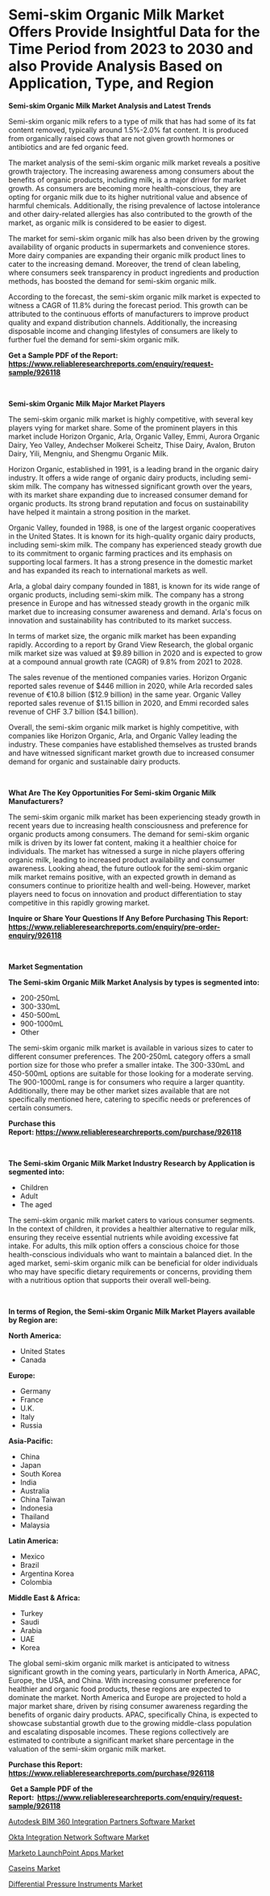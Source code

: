 <p><h1>Semi-skim Organic Milk Market Offers Provide Insightful Data for the Time Period from 2023 to 2030 and also Provide Analysis Based on Application, Type, and Region</h1></p><p><strong>Semi-skim Organic Milk Market Analysis and Latest Trends</strong></p>
<p><p>Semi-skim organic milk refers to a type of milk that has had some of its fat content removed, typically around 1.5%-2.0% fat content. It is produced from organically raised cows that are not given growth hormones or antibiotics and are fed organic feed.</p><p>The market analysis of the semi-skim organic milk market reveals a positive growth trajectory. The increasing awareness among consumers about the benefits of organic products, including milk, is a major driver for market growth. As consumers are becoming more health-conscious, they are opting for organic milk due to its higher nutritional value and absence of harmful chemicals. Additionally, the rising prevalence of lactose intolerance and other dairy-related allergies has also contributed to the growth of the market, as organic milk is considered to be easier to digest.</p><p>The market for semi-skim organic milk has also been driven by the growing availability of organic products in supermarkets and convenience stores. More dairy companies are expanding their organic milk product lines to cater to the increasing demand. Moreover, the trend of clean labeling, where consumers seek transparency in product ingredients and production methods, has boosted the demand for semi-skim organic milk.</p><p>According to the forecast, the semi-skim organic milk market is expected to witness a CAGR of 11.8% during the forecast period. This growth can be attributed to the continuous efforts of manufacturers to improve product quality and expand distribution channels. Additionally, the increasing disposable income and changing lifestyles of consumers are likely to further fuel the demand for semi-skim organic milk.</p></p>
<p><strong>Get a Sample PDF of the Report:&nbsp; <a href="https://www.reliableresearchreports.com/enquiry/request-sample/926118">https://www.reliableresearchreports.com/enquiry/request-sample/926118</a></strong></p>
<p>&nbsp;</p>
<p><strong>Semi-skim Organic Milk Major Market Players</strong></p>
<p><p>The semi-skim organic milk market is highly competitive, with several key players vying for market share. Some of the prominent players in this market include Horizon Organic, Arla, Organic Valley, Emmi, Aurora Organic Dairy, Yeo Valley, Andechser Molkerei Scheitz, Thise Dairy, Avalon, Bruton Dairy, Yili, Mengniu, and Shengmu Organic Milk.</p><p>Horizon Organic, established in 1991, is a leading brand in the organic dairy industry. It offers a wide range of organic dairy products, including semi-skim milk. The company has witnessed significant growth over the years, with its market share expanding due to increased consumer demand for organic products. Its strong brand reputation and focus on sustainability have helped it maintain a strong position in the market.</p><p>Organic Valley, founded in 1988, is one of the largest organic cooperatives in the United States. It is known for its high-quality organic dairy products, including semi-skim milk. The company has experienced steady growth due to its commitment to organic farming practices and its emphasis on supporting local farmers. It has a strong presence in the domestic market and has expanded its reach to international markets as well.</p><p>Arla, a global dairy company founded in 1881, is known for its wide range of organic products, including semi-skim milk. The company has a strong presence in Europe and has witnessed steady growth in the organic milk market due to increasing consumer awareness and demand. Arla's focus on innovation and sustainability has contributed to its market success.</p><p>In terms of market size, the organic milk market has been expanding rapidly. According to a report by Grand View Research, the global organic milk market size was valued at $9.89 billion in 2020 and is expected to grow at a compound annual growth rate (CAGR) of 9.8% from 2021 to 2028.</p><p>The sales revenue of the mentioned companies varies. Horizon Organic reported sales revenue of $446 million in 2020, while Arla recorded sales revenue of €10.8 billion ($12.9 billion) in the same year. Organic Valley reported sales revenue of $1.15 billion in 2020, and Emmi recorded sales revenue of CHF 3.7 billion ($4.1 billion).</p><p>Overall, the semi-skim organic milk market is highly competitive, with companies like Horizon Organic, Arla, and Organic Valley leading the industry. These companies have established themselves as trusted brands and have witnessed significant market growth due to increased consumer demand for organic and sustainable dairy products.</p></p>
<p>&nbsp;</p>
<p><strong>What Are The Key Opportunities For Semi-skim Organic Milk Manufacturers?</strong></p>
<p><p>The semi-skim organic milk market has been experiencing steady growth in recent years due to increasing health consciousness and preference for organic products among consumers. The demand for semi-skim organic milk is driven by its lower fat content, making it a healthier choice for individuals. The market has witnessed a surge in niche players offering organic milk, leading to increased product availability and consumer awareness. Looking ahead, the future outlook for the semi-skim organic milk market remains positive, with an expected growth in demand as consumers continue to prioritize health and well-being. However, market players need to focus on innovation and product differentiation to stay competitive in this rapidly growing market.</p></p>
<p><strong>Inquire or Share Your Questions If Any Before Purchasing This Report: <a href="https://www.reliableresearchreports.com/enquiry/pre-order-enquiry/926118">https://www.reliableresearchreports.com/enquiry/pre-order-enquiry/926118</a></strong></p>
<p>&nbsp;</p>
<p><strong>Market Segmentation</strong></p>
<p><strong>The Semi-skim Organic Milk Market Analysis by types is segmented into:</strong></p>
<p><ul><li>200-250mL</li><li>300-330mL</li><li>450-500mL</li><li>900-1000mL</li><li>Other</li></ul></p>
<p><p>The semi-skim organic milk market is available in various sizes to cater to different consumer preferences. The 200-250mL category offers a small portion size for those who prefer a smaller intake. The 300-330mL and 450-500mL options are suitable for those looking for a moderate serving. The 900-1000mL range is for consumers who require a larger quantity. Additionally, there may be other market sizes available that are not specifically mentioned here, catering to specific needs or preferences of certain consumers.</p></p>
<p><strong>Purchase this Report:&nbsp;<a href="https://www.reliableresearchreports.com/purchase/926118">https://www.reliableresearchreports.com/purchase/926118</a></strong></p>
<p>&nbsp;</p>
<p><strong>The Semi-skim Organic Milk Market Industry Research by Application is segmented into:</strong></p>
<p><ul><li>Children</li><li>Adult</li><li>The aged</li></ul></p>
<p><p>The semi-skim organic milk market caters to various consumer segments. In the context of children, it provides a healthier alternative to regular milk, ensuring they receive essential nutrients while avoiding excessive fat intake. For adults, this milk option offers a conscious choice for those health-conscious individuals who want to maintain a balanced diet. In the aged market, semi-skim organic milk can be beneficial for older individuals who may have specific dietary requirements or concerns, providing them with a nutritious option that supports their overall well-being.</p></p>
<p>&nbsp;</p>
<p><strong>In terms of Region, the Semi-skim Organic Milk Market Players available by Region are:</strong></p>
<p>
    <p> <strong> North America: </strong>
        <ul>
            <li>United States</li>
            <li>Canada</li>
        </ul>
        </p> 
    <p> <strong> Europe: </strong>
        <ul>
            <li>Germany</li>
            <li>France</li>
            <li>U.K.</li>
            <li>Italy</li>
            <li>Russia</li>
        </ul>
        </p> 
    <p> <strong> Asia-Pacific: </strong>
        <ul>
            <li>China</li>
            <li>Japan</li>
            <li>South Korea</li>
            <li>India</li>
            <li>Australia</li>
            <li>China Taiwan</li>
            <li>Indonesia</li>
            <li>Thailand</li>
            <li>Malaysia</li>
        </ul>
        </p> 
    <p> <strong> Latin America: </strong>
        <ul>
            <li>Mexico</li>
            <li>Brazil</li>
            <li>Argentina Korea</li>
            <li>Colombia</li>
        </ul>
        </p> 
    <p> <strong> Middle East & Africa: </strong>
        <ul>
            <li>Turkey</li>
            <li>Saudi</li>
            <li>Arabia</li>
            <li>UAE</li>
            <li>Korea</li>
        </ul>
    </p>
    </p>
<p><p>The global semi-skim organic milk market is anticipated to witness significant growth in the coming years, particularly in North America, APAC, Europe, the USA, and China. With increasing consumer preference for healthier and organic food products, these regions are expected to dominate the market. North America and Europe are projected to hold a major market share, driven by rising consumer awareness regarding the benefits of organic dairy products. APAC, specifically China, is expected to showcase substantial growth due to the growing middle-class population and escalating disposable incomes. These regions collectively are estimated to contribute a significant market share percentage in the valuation of the semi-skim organic milk market.</p></p>
<p><strong>Purchase this Report: <a href="https://www.reliableresearchreports.com/purchase/926118">https://www.reliableresearchreports.com/purchase/926118</a></strong></p>
<p>&nbsp;<strong>Get a Sample PDF of the Report:&nbsp;&nbsp;<a href="https://www.reliableresearchreports.com/enquiry/request-sample/926118">https://www.reliableresearchreports.com/enquiry/request-sample/926118</a></strong></p>
<p><strong></strong></p>
<p><p><a href="https://www.linkedin.com/pulse/autodesk-bim-360-integration-partners-software-market-size/">Autodesk BIM 360 Integration Partners Software Market</a></p><p><a href="https://www.linkedin.com/pulse/okta-integration-network-software-market-size-growth-forecast/">Okta Integration Network Software Market</a></p><p><a href="https://www.linkedin.com/pulse/marketo-launchpoint-apps-market-challenges-opportunities-growth/">Marketo LaunchPoint Apps Market</a></p><p><a href="https://medium.com/@charvi.reportprime/caseins-market-size-growth-forecast-2023-2030-85c0e3107d48">Caseins Market</a></p><p><a href="https://medium.com/@santosh99915121/differential-pressure-instruments-market-size-growth-forecast-2023-2030-4c843fd37c0a">Differential Pressure Instruments Market</a></p></p>